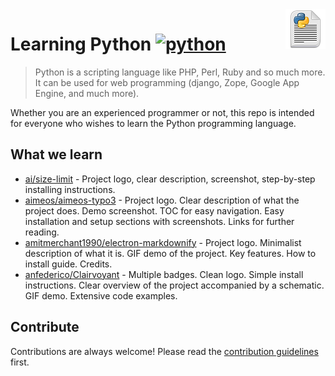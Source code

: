 <img src="python.png" align="right" />

# Learning Python [![python](https://cdn.rawgit.com/sindresorhus/awesome/d7305f38d29fed78fa85652e3a63e154dd8e8829/media/badge.svg)](https://github.com/affankhan43/learn-python)
> Python is a scripting language like PHP, Perl, Ruby and so much more. It can be used for web programming (django, Zope, Google App Engine, and much more). 

Whether you are an experienced programmer or not, this repo is intended for everyone who wishes to learn the Python programming language.

## What we learn 
- [ai/size-limit](https://github.com/ai/size-limit) - Project logo, clear description, screenshot, step-by-step installing instructions.
- [aimeos/aimeos-typo3](https://github.com/aimeos/aimeos-typo3) - Project logo. Clear description of what the project does. Demo screenshot. TOC for easy navigation. Easy installation and setup sections with screenshots. Links for further reading.
- [amitmerchant1990/electron-markdownify](https://github.com/amitmerchant1990/electron-markdownify) - Project logo. Minimalist description of what it is. GIF demo of the project. Key features. How to install guide. Credits.
- [anfederico/Clairvoyant](https://github.com/anfederico/Clairvoyant) - Multiple badges. Clean logo. Simple install instructions. Clear overview of the project accompanied by a schematic. GIF demo. Extensive code examples.

## Contribute

Contributions are always welcome!
Please read the [contribution guidelines](contributing.md) first.
